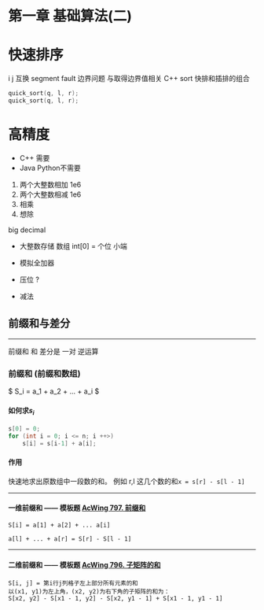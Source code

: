 # 第一章 基础算法(二)

# 快速排序
i j 互换
segment fault
边界问题
与取得边界值相关
C++ sort 快排和插排的组合
```C++
quick_sort(q, l, r);
quick_sort(q, l, r);
```

# 高精度
*  C++ 需要 
* Java Python不需要

1. 两个大整数相加 1e6
2. 两个大整数相减 1e6
3. 相乘
4. 想除

big decimal
* 大整数存储 数组 int[0] = 个位 小端
* 模拟全加器
* 压位 ?

* 减法


## 前缀和与差分
---
前缀和 和 差分是 一对 逆运算
### 前缀和 (前缀和数组)
$ S_i = a_1 + a_2 + ... + a_i $
#### 如何求$s_i$
```C++
s[0] = 0;
for (int i = 0; i <= n; i ++>)
    s[i] = s[i-1] + a[i];
```
#### 作用
快速地求出原数组中一段数的和。
例如 r,l 这几个数的和`x = s[r] - s[l - 1]`

---
#### 一维前缀和 —— 模板题 [AcWing 797. 前缀和](https://www.acwing.com/problem/content/797/)

```
S[i] = a[1] + a[2] + ... a[i]

a[l] + ... + a[r] = S[r] - S[l - 1]
```

---

#### 二维前缀和 —— 模板题 [AcWing 796. 子矩阵的和](https://www.acwing.com/problem/content/798/)

```
S[i, j] = 第i行j列格子左上部分所有元素的和
以(x1, y1)为左上角，(x2, y2)为右下角的子矩阵的和为：
S[x2, y2] - S[x1 - 1, y2] - S[x2, y1 - 1] + S[x1 - 1, y1 - 1]
```